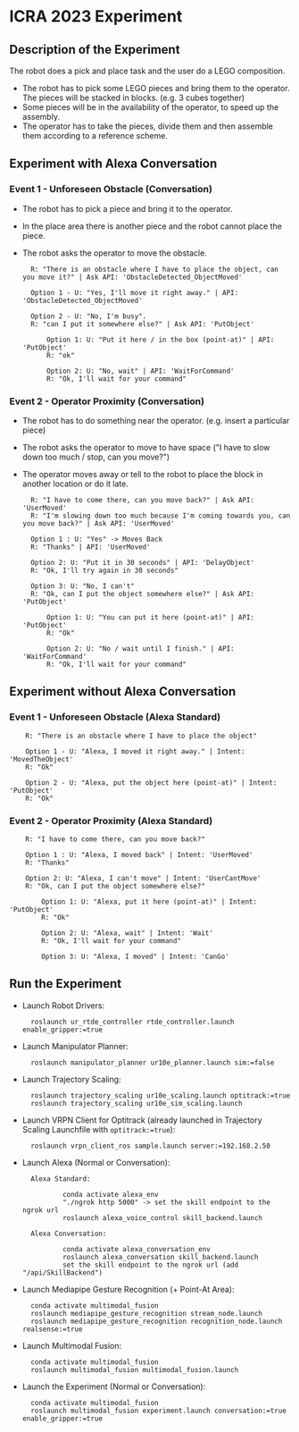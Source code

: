# ICRA 2023 Experiment

## Description of the Experiment

The robot does a pick and place task and the user do a LEGO composition.

- The robot has to pick some LEGO pieces and bring them to the operator. The pieces will be stacked in blocks. (e.g. 3 cubes together)
- Some pieces will be in the availability of the operator, to speed up the assembly.
- The operator has to take the pieces, divide them and then assemble them according to a reference scheme.

## Experiment with Alexa Conversation

### Event 1 - Unforeseen Obstacle (Conversation)

- The robot has to pick a piece and bring it to the operator.
- In the place area there is another piece and the robot cannot place the piece.
- The robot asks the operator to move the obstacle.

        R: "There is an obstacle where I have to place the object, can you move it?" | Ask API: 'ObstacleDetected_ObjectMoved'

        Option 1 - U: "Yes, I'll move it right away." | API: 'ObstacleDetected_ObjectMoved'

        Option 2 - U: "No, I'm busy".
        R: "can I put it somewhere else?" | Ask API: 'PutObject'

            Option 1: U: "Put it here / in the box (point-at)" | API: 'PutObject'
            R: "ok"

            Option 2: U: "No, wait" | API: 'WaitForCommand'
            R: "Ok, I'll wait for your command"

### Event 2 - Operator Proximity (Conversation)

- The robot has to do something near the operator. (e.g. insert a particular piece)
- The robot asks the operator to move to have space ("I have to slow down too much / stop, can you move?")
- The operator moves away or tell to the robot to place the block in another location or do it late.

        R: "I have to come there, can you move back?" | Ask API: 'UserMoved'
        R: "I'm slowing down too much because I'm coming towards you, can you move back?" | Ask API: 'UserMoved'

        Option 1 : U: "Yes" -> Moves Back
        R: "Thanks" | API: 'UserMoved'

        Option 2: U: "Put it in 30 seconds" | API: 'DelayObject'
        R: "Ok, I'll try again in 30 seconds"

        Option 3: U: "No, I can't"
        R: "Ok, can I put the object somewhere else?" | Ask API: 'PutObject'

            Option 1: U: "You can put it here (point-at)" | API: 'PutObject'
            R: "Ok"

            Option 2: U: "No / wait until I finish." | API: 'WaitForCommand'
            R: "Ok, I'll wait for your command"

## Experiment without Alexa Conversation

### Event 1 - Unforeseen Obstacle (Alexa Standard)

        R: "There is an obstacle where I have to place the object"

        Option 1 - U: "Alexa, I moved it right away." | Intent: 'MovedTheObject'
        R: "Ok"

        Option 2 - U: "Alexa, put the object here (point-at)" | Intent: 'PutObject'
        R: "Ok"

### Event 2 - Operator Proximity (Alexa Standard)

        R: "I have to come there, can you move back?"

        Option 1 : U: "Alexa, I moved back" | Intent: 'UserMoved'
        R: "Thanks"

        Option 2: U: "Alexa, I can't move" | Intent: 'UserCantMove'
        R: "Ok, can I put the object somewhere else?"

            Option 1: U: "Alexa, put it here (point-at)" | Intent: 'PutObject'
            R: "Ok"

            Option 2: U: "Alexa, wait" | Intent: 'Wait'
            R: "Ok, I'll wait for your command"

            Option 3: U: "Alexa, I moved" | Intent: 'CanGo'

## Run the Experiment

- Launch Robot Drivers:

        roslaunch ur_rtde_controller rtde_controller.launch enable_gripper:=true

- Launch Manipulator Planner:

        roslaunch manipulator_planner ur10e_planner.launch sim:=false

- Launch Trajectory Scaling:

        roslaunch trajectory_scaling ur10e_scaling.launch optitrack:=true
        roslaunch trajectory_scaling ur10e_sim_scaling.launch

- Launch VRPN Client for Optitrack (already launched in Trajectory Scaling Launchfile with `optitrack:=true`):

        roslaunch vrpn_client_ros sample.launch server:=192.168.2.50

- Launch Alexa (Normal or Conversation):

        Alexa Standard:

                conda activate alexa_env
                "./ngrok http 5000" -> set the skill endpoint to the ngrok url
                roslaunch alexa_voice_control skill_backend.launch

        Alexa Conversation:

                conda activate alexa_conversation_env
                roslaunch alexa_conversation skill_backend.launch
                set the skill endpoint to the ngrok url (add "/api/SkillBackend")

- Launch Mediapipe Gesture Recognition (+ Point-At Area):

        conda activate multimodal_fusion
        roslaunch mediapipe_gesture_recognition stream_node.launch
        roslaunch mediapipe_gesture_recognition recognition_node.launch realsense:=true

- Launch Multimodal Fusion:

        conda activate multimodal_fusion
        roslaunch multimodal_fusion multimodal_fusion.launch

- Launch the Experiment (Normal or Conversation):

        conda activate multimodal_fusion
        roslaunch multimodal_fusion experiment.launch conversation:=true enable_gripper:=true
